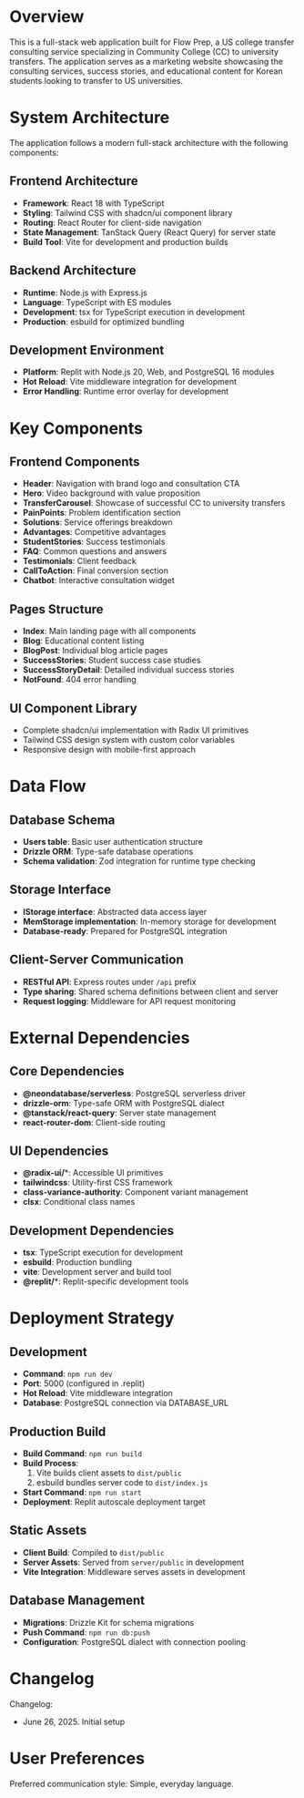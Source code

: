 # Overview

This is a full-stack web application built for Flow Prep, a US college transfer consulting service specializing in Community College (CC) to university transfers. The application serves as a marketing website showcasing the consulting services, success stories, and educational content for Korean students looking to transfer to US universities.

# System Architecture

The application follows a modern full-stack architecture with the following components:

## Frontend Architecture
- **Framework**: React 18 with TypeScript
- **Styling**: Tailwind CSS with shadcn/ui component library
- **Routing**: React Router for client-side navigation
- **State Management**: TanStack Query (React Query) for server state
- **Build Tool**: Vite for development and production builds

## Backend Architecture
- **Runtime**: Node.js with Express.js
- **Language**: TypeScript with ES modules
- **Development**: tsx for TypeScript execution in development
- **Production**: esbuild for optimized bundling

## Development Environment
- **Platform**: Replit with Node.js 20, Web, and PostgreSQL 16 modules
- **Hot Reload**: Vite middleware integration for development
- **Error Handling**: Runtime error overlay for development

# Key Components

## Frontend Components
- **Header**: Navigation with brand logo and consultation CTA
- **Hero**: Video background with value proposition
- **TransferCarousel**: Showcase of successful CC to university transfers
- **PainPoints**: Problem identification section
- **Solutions**: Service offerings breakdown
- **Advantages**: Competitive advantages
- **StudentStories**: Success testimonials
- **FAQ**: Common questions and answers
- **Testimonials**: Client feedback
- **CallToAction**: Final conversion section
- **Chatbot**: Interactive consultation widget

## Pages Structure
- **Index**: Main landing page with all components
- **Blog**: Educational content listing
- **BlogPost**: Individual blog article pages
- **SuccessStories**: Student success case studies
- **SuccessStoryDetail**: Detailed individual success stories
- **NotFound**: 404 error handling

## UI Component Library
- Complete shadcn/ui implementation with Radix UI primitives
- Tailwind CSS design system with custom color variables
- Responsive design with mobile-first approach

# Data Flow

## Database Schema
- **Users table**: Basic user authentication structure
- **Drizzle ORM**: Type-safe database operations
- **Schema validation**: Zod integration for runtime type checking

## Storage Interface
- **IStorage interface**: Abstracted data access layer
- **MemStorage implementation**: In-memory storage for development
- **Database-ready**: Prepared for PostgreSQL integration

## Client-Server Communication
- **RESTful API**: Express routes under `/api` prefix
- **Type sharing**: Shared schema definitions between client and server
- **Request logging**: Middleware for API request monitoring

# External Dependencies

## Core Dependencies
- **@neondatabase/serverless**: PostgreSQL serverless driver
- **drizzle-orm**: Type-safe ORM with PostgreSQL dialect
- **@tanstack/react-query**: Server state management
- **react-router-dom**: Client-side routing

## UI Dependencies
- **@radix-ui/***: Accessible UI primitives
- **tailwindcss**: Utility-first CSS framework
- **class-variance-authority**: Component variant management
- **clsx**: Conditional class names

## Development Dependencies
- **tsx**: TypeScript execution for development
- **esbuild**: Production bundling
- **vite**: Development server and build tool
- **@replit/***: Replit-specific development tools

# Deployment Strategy

## Development
- **Command**: `npm run dev`
- **Port**: 5000 (configured in .replit)
- **Hot Reload**: Vite middleware integration
- **Database**: PostgreSQL connection via DATABASE_URL

## Production Build
- **Build Command**: `npm run build`
- **Build Process**: 
  1. Vite builds client assets to `dist/public`
  2. esbuild bundles server code to `dist/index.js`
- **Start Command**: `npm run start`
- **Deployment**: Replit autoscale deployment target

## Static Assets
- **Client Build**: Compiled to `dist/public`
- **Server Assets**: Served from `server/public` in development
- **Vite Integration**: Middleware serves assets in development

## Database Management
- **Migrations**: Drizzle Kit for schema migrations
- **Push Command**: `npm run db:push`
- **Configuration**: PostgreSQL dialect with connection pooling

# Changelog

Changelog:
- June 26, 2025. Initial setup

# User Preferences

Preferred communication style: Simple, everyday language.